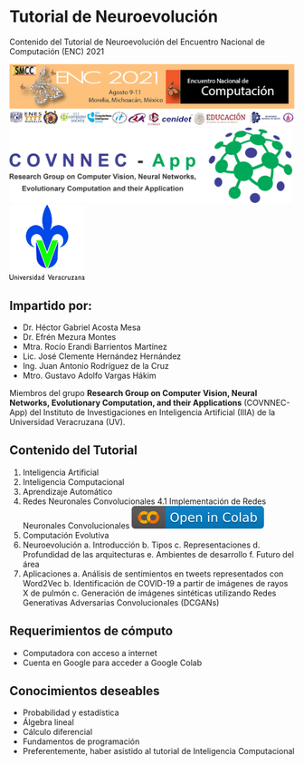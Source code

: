 # **Tutorial de Neuroevolución**

Contenido del Tutorial de Neuroevolución del Encuentro Nacional de Computación (ENC) 2021

![ENC](ENC.png)           <img src="LogoCOVNNECApp.png" width ="500" height="132.97">   <img src="LogoUV.jpg" width ="132.97" height="132.97">

## **Impartido por:**

* Dr. Héctor Gabriel Acosta Mesa
* Dr. Efrén Mezura Montes
* Mtra. Rocío Erandi Barrientos Martínez
* Lic. José Clemente Hernández Hernández
* Ing. Juan Antonio Rodríguez de la Cruz
* Mtro. Gustavo Adolfo Vargas Hákim

Miembros del grupo **Research Group on Computer Vision, Neural Networks, Evolutionary Computation, and their Applications** (COVNNEC-App) del Instituto de Investigaciones en Inteligencia Artificial (IIIA) de la Universidad Veracruzana (UV).

## **Contenido del Tutorial**

1. Inteligencia Artificial
2. Inteligencia Computacional
3. Aprendizaje Automático
4. Redes Neuronales Convolucionales
  4.1 Implementación de Redes Neuronales Convolucionales [<img src = "badgecolab.svg">](https://colab.research.google.com/GustavoVargasHakim/ENC2021-Neuroevolucion/blob/main/cnn_neuroevolution.ipynb)
5. Computación Evolutiva
6. Neuroevolución
  a. Introducción
  b. Tipos
  c. Representaciones
  d. Profundidad de las arquitecturas
  e. Ambientes de desarrollo
  f. Futuro del área
7. Aplicaciones
  a. Análisis de sentimientos en tweets representados con Word2Vec
  b. Identificación de COVID-19 a partir de imágenes de rayos X de pulmón
  c. Generación de imágenes sintéticas utilizando Redes Generativas Adversarias Convolucionales (DCGANs)

## **Requerimientos de cómputo**

* Computadora con acceso a internet
* Cuenta en Google para acceder a Google Colab

## **Conocimientos deseables**

* Probabilidad y estadística
* Álgebra lineal
* Cálculo diferencial
* Fundamentos de programación
* Preferentemente, haber asistido al tutorial de Inteligencia Computacional
